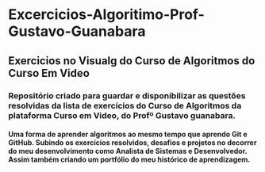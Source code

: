 <h1> Excercicios-Algoritimo-Prof-Gustavo-Guanabara</h1>
<h2>Exercicios no Visualg do Curso de Algoritmos do Curso Em Video</h2>
<h3>Repositório criado para guardar e disponibilizar as questões resolvidas da lista de exercícios do Curso de Algoritmos da plataforma Curso em Video, do Profº Gustavo guanabara.</h3>

<h4>Uma forma de aprender algoritmos ao mesmo tempo que aprendo Git e GitHub. Subindo os exercícios resolvidos, desafios e projetos no decorrer do meu desenvolvimento como Analista de Sistemas e Desenvolvedor. Assim também criando um portfólio do meu histórico de aprendizagem.<h4>
